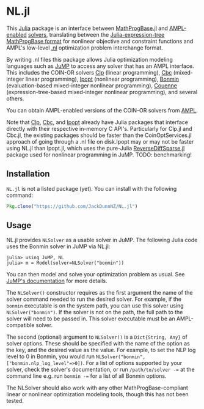 # NL.jl

This [Julia](https://github.com/JuliaLang/julia) package is an interface between [MathProgBase.jl](https://github.com/JuliaOpt/MathProgBase.jl) and [AMPL-enabled](http://www.ampl.com) [solvers](http://ampl.com/products/solvers/all-solvers-for-ampl/), translating between the [Julia-expression-tree MathProgBase format](http://mathprogbasejl.readthedocs.org/en/latest/nlp.html#obj_expr) for nonlinear objective and constraint functions and AMPL's low-level [.nl](https://en.wikipedia.org/wiki/Nl_%28format%29) optimization problem interchange format.

By writing .nl files this package allows Julia optimization modeling languages such as [JuMP](https://github.com/JuliaOpt/JuMP.jl) to access any solver that has an AMPL interface. This includes the COIN-OR solvers [Clp](https://projects.coin-or.org/Clp) (linear programming), [Cbc](https://projects.coin-or.org/Cbc) (mixed-integer linear programming), [Ipopt](https://projects.coin-or.org/Ipopt) (nonlinear programming), [Bonmin](https://projects.coin-or.org/Bonmin) (evaluation-based mixed-integer nonlinear programming), [Couenne](https://projects.coin-or.org/Couenne) (expression-tree-based mixed-integer nonlinear programming), and several others.

You can obtain AMPL-enabled versions of the COIN-OR solvers from [AMPL](http://ampl.com/products/solvers/open-source/).

Note that [Clp](https://github.com/JuliaOpt/Clp.jl), [Cbc](https://github.com/JuliaOpt/Cbc.jl), and [Ipopt](https://github.com/JuliaOpt/Ipopt.jl) already have Julia packages that interface directly with their respective in-memory C API's. Particularly for Clp.jl and Cbc.jl, the existing packages should be faster than the CoinOptServices.jl approach of going through a .nl file on disk.Ipopt may or may not be faster using NL.jl than Ipopt.jl, which uses the pure-Julia [ReverseDiffSparse.jl](https://github.com/mlubin/ReverseDiffSparse.jl) package used for nonlinear programming in JuMP. TODO: benchmarking!

## Installation

`NL.jl` is not a listed package (yet). You can install with the following command:

```julia
Pkg.clone("https://github.com/JackDunnNZ/NL.jl")
```

## Usage

NL.jl provides ``NLSolver`` as a usable solver in JuMP. The following Julia code uses the Bonmin solver in JuMP via NL.jl:

    julia> using JuMP, NL
    julia> m = Model(solver=NLSolver("bonmin"))

You can then model and solve your optimization problem as usual. See [JuMP's documentation](http://jump.readthedocs.org/en/latest/) for more details. 

The ``NLSolver()`` constructor requires as the first argument the name of the solver command needed to run the desired solver. For example, if the ``bonmin`` executable is on the system path, you can use this solver using ``NLSolver("bonmin")``. If the solver is not on the path, the full path to the solver will need to be passed in. This solver executable must be an AMPL-compatible solver.

The second (optional) argument to ``NLSolver()`` is a ``Dict{String, Any}`` of solver options. These should be specified with the name of the option as the key, and the desired value as the value. For example, to set the NLP log level to 0 in Bonmin, you would run ``NLSolver("bonmin", ["bonmin.nlp_log_level"=>0])``. For a list of options supported by your solver, check the solver's documentation, or run ``/path/to/solver -=`` at the command line e.g. run ``bonmin -=`` for a list of all Bonmin options.

The NLSolver should also work with any other MathProgBase-compliant linear or nonlinear optimization modeling tools, though this has not been tested.

